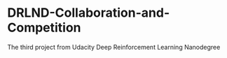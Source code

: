 # DRLND-Collaboration-and-Competition
The third project from Udacity Deep Reinforcement Learning Nanodegree
